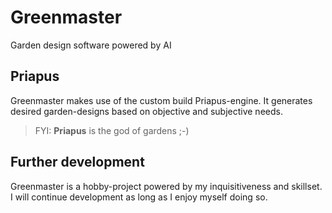 # Greenmaster

Garden design software powered by AI

## Priapus
Greenmaster makes use of the custom build Priapus-engine. 
It generates desired garden-designs based on objective and subjective needs.

> FYI: **Priapus** is the god of gardens ;-)

## Further development
Greenmaster is a hobby-project powered by my inquisitiveness and skillset.
I will continue development as long as I enjoy myself doing so.
